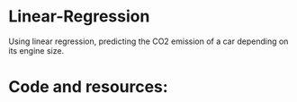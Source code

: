 # Linear-Regression
Using linear regression, predicting the CO2 emission of a car depending on its engine size.
# Code and resources:
